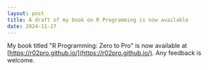 ```yaml
---
layout: post
title: A draft of my book on R Programming is now available
date: 2024-11-27
---
```


My book titled "R Programming: Zero to Pro" is now available at [https://r02pro.github.io/](https://r02pro.github.io/). Any feedback is welcome. 